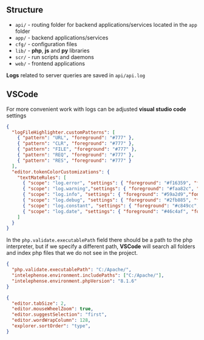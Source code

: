 ## Structure

- `api/` - routing folder for backend applications/services located in the `app` folder
- `app/` - backend applications/services
- `cfg/` - configuration files
- `lib/` - **php**, **js** and **py** libraries
- `scr/` - run scripts and daemons
- `web/` - frontend applications

**Logs** related to server queries are saved in `api/api.log`

## VSCode

For more convenient work with logs can be adjusted **visual studio code** settings

```json
{
  "logFileHighlighter.customPatterns": [
    { "pattern": "URL", "foreground": "#777" },
    { "pattern": "CLR", "foreground": "#777" },
    { "pattern": "FILE", "foreground": "#777" },
    { "pattern": "REQ", "foreground": "#777" },
    { "pattern": "RES", "foreground": "#777" }
  ],
  "editor.tokenColorCustomizations": {
    "textMateRules": [
      { "scope": "log.error", "settings": { "foreground": "#f16359", "fontStyle": "" } },
      { "scope": "log.warning","settings": { "foreground": "#faa82c", "fontStyle": "" } },
      { "scope": "log.info", "settings": { "foreground": "#59a2d9","fontStyle": "" } },
      { "scope": "log.debug", "settings": { "foreground": "#2fb885", "fontStyle": "" } },
      { "scope": "log.constant", "settings": { "foreground": "#c849cc", "fontStyle": "" } },
      { "scope": "log.date", "settings": { "foreground": "#46c4af", "fontStyle": "" } },
    ]
  }
}
```

In the `php.validate.executablePath` field there should be a path to the php interpreter, but if we specify a different path, **VSCode** will search all folders and index php files that we do not see in the project.

```json
{
  "php.validate.executablePath": "C:/Apache/",
  "intelephense.environment.includePaths": ["C:/Apache/"],
  "intelephense.environment.phpVersion": "8.1.6"
}
```

```json
{
  "editor.tabSize": 2,
  "editor.mouseWheelZoom": true,
  "editor.suggestSelection": "first",
  "editor.wordWrapColumn": 128,
  "explorer.sortOrder": "type",
}
```

